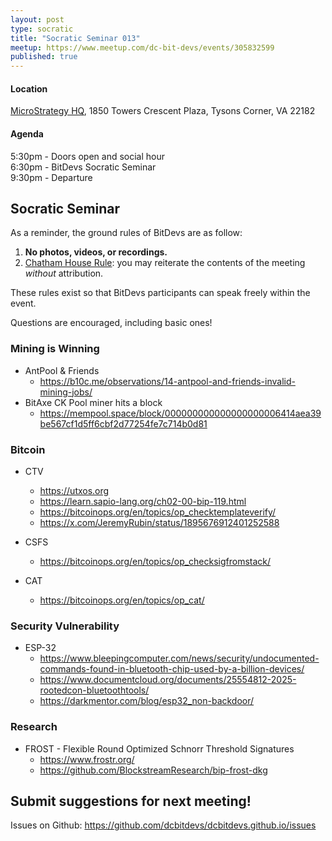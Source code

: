 ```yaml
---
layout: post
type: socratic
title: "Socratic Seminar 013"
meetup: https://www.meetup.com/dc-bit-devs/events/305832599
published: true
---
```

#### Location

[MicroStrategy HQ](https://maps.app.goo.gl/XCpsxraQBHbGP1dC9),
1850 Towers Crescent Plaza, Tysons Corner, VA 22182

#### Agenda

5:30pm - Doors open and social hour<br>
6:30pm - BitDevs Socratic Seminar<br>
9:30pm - Departure

## Socratic Seminar

As a reminder, the ground rules of BitDevs are as follow:

1. **No photos, videos, or recordings.**
2. [Chatham House Rule](https://en.wikipedia.org/wiki/Chatham_House_Rule): you may
   reiterate the contents of the meeting *without* attribution.

These rules exist so that BitDevs participants can speak freely
within the event.

Questions are encouraged, including basic ones!

### Mining is Winning

- AntPool & Friends
  - <https://b10c.me/observations/14-antpool-and-friends-invalid-mining-jobs/>
- BitAxe CK Pool miner hits a block
  - <https://mempool.space/block/000000000000000000006414aea39be567cf1d5ff6cbf2d77254fe7c714b0d81>

### Bitcoin

- CTV
  - <https://utxos.org>
  - <https://learn.sapio-lang.org/ch02-00-bip-119.html>
  - <https://bitcoinops.org/en/topics/op_checktemplateverify/>
  - <https://x.com/JeremyRubin/status/1895676912401252588>

- CSFS
  - <https://bitcoinops.org/en/topics/op_checksigfromstack/>

- CAT
  - <https://bitcoinops.org/en/topics/op_cat/>

### Security Vulnerability

- ESP-32
  - <https://www.bleepingcomputer.com/news/security/undocumented-commands-found-in-bluetooth-chip-used-by-a-billion-devices/>
  - <https://www.documentcloud.org/documents/25554812-2025-rootedcon-bluetoothtools/>
  - <https://darkmentor.com/blog/esp32_non-backdoor/>

### Research

- FROST - Flexible Round Optimized Schnorr Threshold Signatures
  - <https://www.frostr.org/>
  - <https://github.com/BlockstreamResearch/bip-frost-dkg>

## Submit suggestions for next meeting!

Issues on Github: <https://github.com/dcbitdevs/dcbitdevs.github.io/issues>
